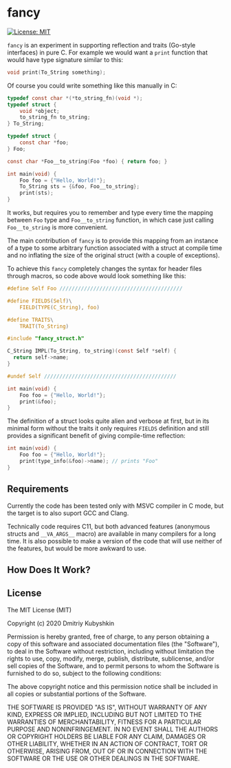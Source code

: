 # fancy

[![License: MIT](https://img.shields.io/badge/License-MIT-yellow.svg)](https://opensource.org/licenses/MIT)

`fancy` is an experiment in supporting reflection and traits (Go-style interfaces) in pure C. For example we would want a `print` function that would have type signature similar to this:

```C
void print(To_String something);
```

Of course you could write something like this manually in C:

```C
typedef const char *(*to_string_fn)(void *);
typedef struct {
    void *object;
    to_string_fn to_string;
} To_String;

typedef struct {
    const char *foo;
} Foo;

const char *Foo__to_string(Foo *foo) { return foo; }

int main(void) {
    Foo foo = {"Hello, World!"};
    To_String sts = {&foo, Foo__to_string};
    print(sts);
}
```

It works, but requires you to remember and type every time the mapping between `Foo` type and `Foo__to_string` function, in which case just calling `Foo__to_string` is more convenient.

The main contribution of `fancy` is to provide this mapping from an instance of a type to some arbitrary function associated with a struct at compile time and no inflating the size of the original struct (with a couple of exceptions).

To achieve this `fancy` completely changes the syntax for header files through macros, so code above would look something like this:

```C
#define Self Foo ////////////////////////////////////////

#define FIELDS(Self)\
    FIELD(TYPE(C_String), foo)

#define TRAITS\
    TRAIT(To_String)

#include "fancy_struct.h"

C_String IMPL(To_String, to_string)(const Self *self) {
  return self->name;
}

#undef Self ///////////////////////////////////////////

int main(void) {
    Foo foo = {"Hello, World!"};
    print(&foo);
}
```

The definition of a struct looks quite alien and verbose at first, but in its minimal form without the traits it only requires `FIELDS` definition and still provides a significant benefit of giving compile-time reflection:

```C
int main(void) {
    Foo foo = {"Hello, World!"};
    print(type_info(&foo)->name); // prints "Foo"
}
```

## Requirements

Currently the code has been tested only with MSVC compiler in C mode, but the target is to also suport GCC and Clang.

Technically code requires C11, but both advanced features (anonymous structs and `__VA_ARGS__` macro) are available in many compilers for a long time. It is also possible to make a version of the code that will use neither of the features, but would be more awkward to use.

## How Does It Work?



## License

The MIT License (MIT)

Copyright (c) 2020 Dmitriy Kubyshkin

Permission is hereby granted, free of charge, to any person obtaining a copy of this software and associated documentation files (the "Software"), to deal in the Software without restriction, including without limitation the rights to use, copy, modify, merge, publish, distribute, sublicense, and/or sell copies of the Software, and to permit persons to whom the Software is furnished to do so, subject to the following conditions:

The above copyright notice and this permission notice shall be included in all copies or substantial portions of the Software.

THE SOFTWARE IS PROVIDED "AS IS", WITHOUT WARRANTY OF ANY KIND, EXPRESS OR IMPLIED, INCLUDING BUT NOT LIMITED TO THE WARRANTIES OF MERCHANTABILITY, FITNESS FOR A PARTICULAR PURPOSE AND NONINFRINGEMENT. IN NO EVENT SHALL THE AUTHORS OR COPYRIGHT HOLDERS BE LIABLE FOR ANY CLAIM, DAMAGES OR OTHER LIABILITY, WHETHER IN AN ACTION OF CONTRACT, TORT OR OTHERWISE, ARISING FROM, OUT OF OR IN CONNECTION WITH THE SOFTWARE OR THE USE OR OTHER DEALINGS IN THE SOFTWARE.

